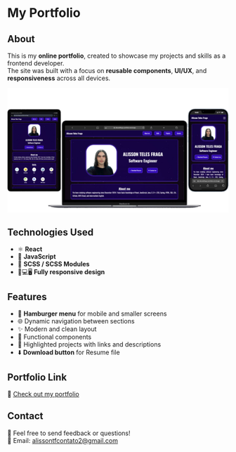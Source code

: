 # My Portfolio

## About

This is my **online portfolio**, created to showcase my projects and skills as a frontend developer.  
The site was built with a focus on **reusable components**, **UI/UX**, and **responsiveness** across all devices.

![Portfolio Screenshot](src/assets/images/projectreadme.jpg)  


## Technologies Used

- ⚛️ **React**  
- 📜 **JavaScript**  
- 🎨 **SCSS / SCSS Modules**  
- 📱💻🖥️ **Fully responsive design**

## Features

- 🍔 **Hamburger menu** for mobile and smaller screens
- 🌐 Dynamic navigation between sections  
- ✨ Modern and clean layout  
- 📩 Functional components  
- 📂 Highlighted projects with links and descriptions  
- ⬇️ **Download button** for Resume file 

## Portfolio Link

🔗 [Check out my portfolio](https://alissontfraga-portfolio.vercel.app)

## Contact

💬 Feel free to send feedback or questions!  
📧 Email: alissontfcontato2@gmail.com
